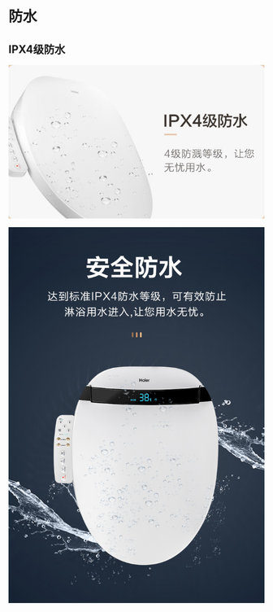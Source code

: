 # 防水

## IPX4级防水

![ixp4_water_proof](../../assets/img/ixp4_water_proof.jpg)

![safe_water_proof_ipx4](../../assets/img/safe_water_proof_ipx4.jpg)
